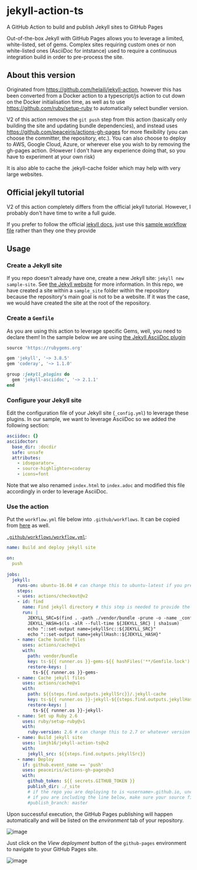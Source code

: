 # jekyll-action-ts
A GitHub Action to build and publish Jekyll sites to GitHub Pages

Out-of-the-box Jekyll with GitHub Pages allows you to leverage a limited, white-listed, set of gems. Complex sites requiring custom ones or non white-listed ones (AsciiDoc for intstance) used to require a continuous integration build in order to pre-process the site.

## About this version
Originated from https://github.com/helaili/jekyll-action, however this has been converted from a Docker action to a typescript/js action to cut down on the Docker initialisation time, as well as to use https://github.com/ruby/setup-ruby to automatically select bundler version. 

V2 of this action removes the `git push` step from this action (basically only building the site and updating bundle dependencies), and instead uses https://github.com/peaceiris/actions-gh-pages for more flexibility (you can choose the committer, the repository, etc.). You can also choose to deploy to AWS, Google Cloud, Azure, or wherever else you wish to by removing the gh-pages action. (However I don't have any experience doing that, so you have to experiment at your own risk)

It is also able to cache the .jekyll-cache folder which may help with very large websites. 

## Official jekyll tutorial
V2 of this action completely differs from the official jekyll tutorial. However, I probably don't have time to write a full guide. 

If you prefer to follow the official [jekyll docs](https://jekyllrb.com/docs/continuous-integration/github-actions/), just use this [sample workflow file](#use-the-action) rather than they one they provide

## Usage

### Create a Jekyll site
If you repo doesn't already have one, create a new Jekyll site:  `jekyll new sample-site`. See [the Jekyll website](https://jekyllrb.com/) for more information. In this repo, we have created a site within a `sample_site` folder within the repository because the repository's main goal is not to be a website. If it was the case, we would have created the site at the root of the repository.

### Create a `Gemfile`
As you are using this action to leverage specific Gems, well, you need to declare them! In the sample below we are using [the Jekyll AsciiDoc plugin](https://github.com/asciidoctor/jekyll-asciidoc)

```Ruby
source 'https://rubygems.org'

gem 'jekyll', '~> 3.8.5'
gem 'coderay', '~> 1.1.0'

group :jekyll_plugins do
  gem 'jekyll-asciidoc', '~> 2.1.1'
end

```

### Configure your Jekyll site
Edit the configuration file of your Jekyll site (`_config.yml`) to leverage these plugins. In our sample, we want to leverage AsciiDoc so we added the following section:

```yaml
asciidoc: {}
asciidoctor:
  base_dir: :docdir
  safe: unsafe
  attributes:
    - idseparator=_
    - source-highlighter=coderay
    - icons=font
```

Note that we also renamed `index.html` to `index.adoc` and modified this file accordingly in order to leverage AsciiDoc.

### Use the action
Put the `workflow.yml` file below into `.github/workflows`. It can be copied from [here](https://github.com/limjh16/jekyll-action-ts/blob/master/.github/workflows/workflow.yml) as well.

[`.github/workflows/workflow.yml`](https://github.com/limjh16/jekyll-action-ts/blob/master/.github/workflows/workflow.yml):
```yaml
name: Build and deploy jekyll site

on:
  push
    
jobs:
  jekyll:
    runs-on: ubuntu-16.04 # can change this to ubuntu-latest if you prefer
    steps:
    - uses: actions/checkout@v2
    - id: find
      name: Find jekyll directory # this step is needed to provide the cache directory and cache hash key
      run: |
        JEKYLL_SRC=$(find . -path ./vendor/bundle -prune -o -name _config.yml -exec dirname {} \; | tr -d '\n')
        JEKYLL_HASH=$(ls -alR --full-time ${JEKYLL_SRC} | sha1sum)
        echo "::set-output name=jekyllSrc::${JEKYLL_SRC}"
        echo "::set-output name=jekyllHash::${JEKYLL_HASH}"
    - name: Cache bundle files
      uses: actions/cache@v1
      with:
        path: vendor/bundle
        key: ts-${{ runner.os }}-gems-${{ hashFiles('**/Gemfile.lock') }}
        restore-keys: |
          ts-${{ runner.os }}-gems-
    - name: Cache jekyll files
      uses: actions/cache@v1
      with:
        path: ${{steps.find.outputs.jekyllSrc}}/.jekyll-cache
        key: ts-${{ runner.os }}-jekyll-${{steps.find.outputs.jekyllHash}}
        restore-keys: |
          ts-${{ runner.os }}-jekyll-
    - name: Set up Ruby 2.6
      uses: ruby/setup-ruby@v1
      with:
        ruby-version: 2.6 # can change this to 2.7 or whatever version you prefer
    - name: Build jekyll site
      uses: limjh16/jekyll-action-ts@v2
      with:
        jekyll_src: ${{steps.find.outputs.jekyllSrc}}
    - name: Deploy
      if: github.event_name == 'push'
      uses: peaceiris/actions-gh-pages@v3
      with:
        github_token: ${{ secrets.GITHUB_TOKEN }}
        publish_dir: ./_site
        # if the repo you are deploying to is <username>.github.io, uncomment the line below.
        # if you are including the line below, make sure your source files are NOT in the master branch
        #publish_branch: master
```

Upon successful execution, the GitHub Pages publishing will happen automatically and will be listed on the *_environment_* tab of your repository. 

![image](https://user-images.githubusercontent.com/2787414/51083469-31e29700-171b-11e9-8f10-8c02dd485f83.png)

Just click on the *_View deployment_* button of the `github-pages` environment to navigate to your GitHub Pages site.

![image](https://user-images.githubusercontent.com/2787414/51083411-188d1b00-171a-11e9-9a25-f8b06f33053e.png)

